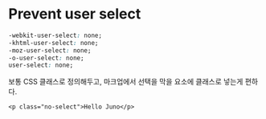 # Prevent user select

```css
-webkit-user-select: none;
-khtml-user-select: none;
-moz-user-select: none;
-o-user-select: none;
user-select: none;
```

보통 CSS 클래스로 정의해두고, 마크업에서 선택을 막을 요소에 클래스로 넣는게 편하다.

```markup
<p class="no-select">Hello Juno</p>
```



